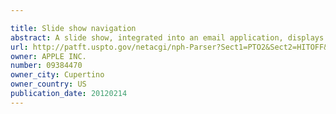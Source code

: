 ```yaml
---

title: Slide show navigation
abstract: A slide show, integrated into an email application, displays images such as those included as an attachment to an email message. The user can view the slide show without exiting the email application. Slide show navigation controls are provided. An index sheet mode can be activated wherein a number of thumbnails are displayed, allowing easy navigation to any image within the slide show. Transition animations can be provided for clarifying operations such as activating and dismissing the index sheet.
url: http://patft.uspto.gov/netacgi/nph-Parser?Sect1=PTO2&Sect2=HITOFF&p=1&u=%2Fnetahtml%2FPTO%2Fsearch-adv.htm&r=1&f=G&l=50&d=PALL&S1=09384470&OS=09384470&RS=09384470
owner: APPLE INC.
number: 09384470
owner_city: Cupertino
owner_country: US
publication_date: 20120214
---
```

